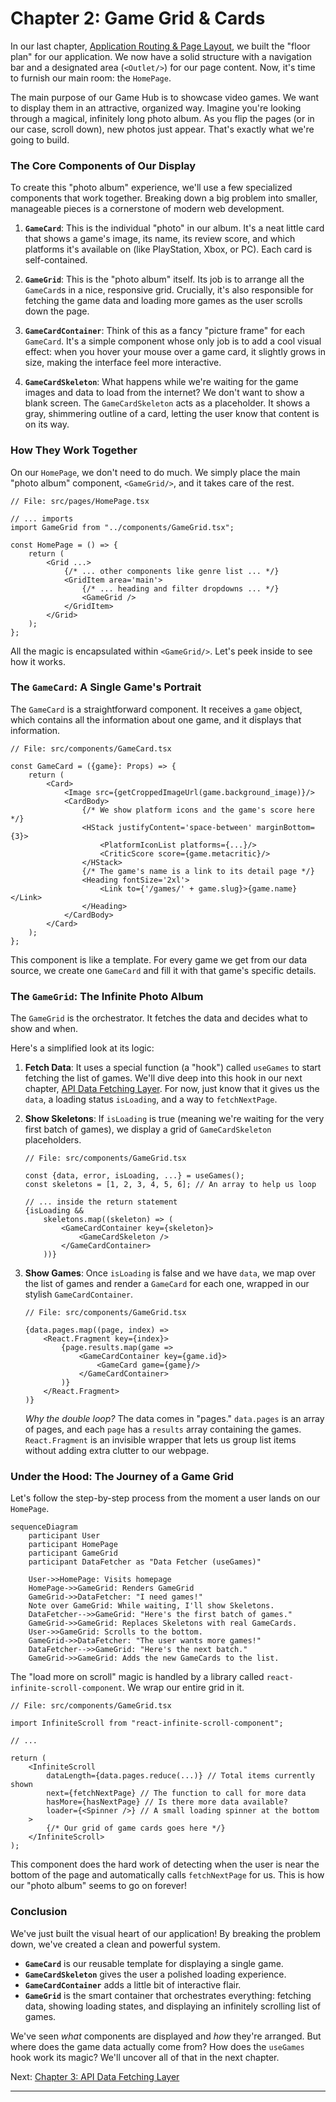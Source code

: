 # Chapter 2: Game Grid & Cards

In our last chapter, [Application Routing & Page Layout](01_application_routing___page_layout_.md), we built the "floor plan" for our application. We now have a solid structure with a navigation bar and a designated area (`<Outlet/>`) for our page content. Now, it's time to furnish our main room: the `HomePage`.

The main purpose of our Game Hub is to showcase video games. We want to display them in an attractive, organized way. Imagine you're looking through a magical, infinitely long photo album. As you flip the pages (or in our case, scroll down), new photos just appear. That's exactly what we're going to build.

### The Core Components of Our Display

To create this "photo album" experience, we'll use a few specialized components that work together. Breaking down a big problem into smaller, manageable pieces is a cornerstone of modern web development.

1.  **`GameCard`**: This is the individual "photo" in our album. It's a neat little card that shows a game's image, its name, its review score, and which platforms it's available on (like PlayStation, Xbox, or PC). Each card is self-contained.

2.  **`GameGrid`**: This is the "photo album" itself. Its job is to arrange all the `GameCard`s in a nice, responsive grid. Crucially, it's also responsible for fetching the game data and loading more games as the user scrolls down the page.

3.  **`GameCardContainer`**: Think of this as a fancy "picture frame" for each `GameCard`. It's a simple component whose only job is to add a cool visual effect: when you hover your mouse over a game card, it slightly grows in size, making the interface feel more interactive.

4.  **`GameCardSkeleton`**: What happens while we're waiting for the game images and data to load from the internet? We don't want to show a blank screen. The `GameCardSkeleton` acts as a placeholder. It shows a gray, shimmering outline of a card, letting the user know that content is on its way.

### How They Work Together

On our `HomePage`, we don't need to do much. We simply place the main "photo album" component, `<GameGrid/>`, and it takes care of the rest.

```tsx
// File: src/pages/HomePage.tsx

// ... imports
import GameGrid from "../components/GameGrid.tsx";

const HomePage = () => {
    return (
        <Grid ...>
            {/* ... other components like genre list ... */}
            <GridItem area='main'>
                {/* ... heading and filter dropdowns ... */}
                <GameGrid />
            </GridItem>
        </Grid>
    );
};
```

All the magic is encapsulated within `<GameGrid/>`. Let's peek inside to see how it works.

### The `GameCard`: A Single Game's Portrait

The `GameCard` is a straightforward component. It receives a `game` object, which contains all the information about one game, and it displays that information.

```tsx
// File: src/components/GameCard.tsx

const GameCard = ({game}: Props) => {
    return (
        <Card>
            <Image src={getCroppedImageUrl(game.background_image)}/>
            <CardBody>
                {/* We show platform icons and the game's score here */}
                <HStack justifyContent='space-between' marginBottom={3}>
                    <PlatformIconList platforms={...}/>
                    <CriticScore score={game.metacritic}/>
                </HStack>
                {/* The game's name is a link to its detail page */}
                <Heading fontSize='2xl'>
                    <Link to={'/games/' + game.slug}>{game.name}</Link>
                </Heading>
            </CardBody>
        </Card>
    );
};
```

This component is like a template. For every game we get from our data source, we create one `GameCard` and fill it with that game's specific details.

### The `GameGrid`: The Infinite Photo Album

The `GameGrid` is the orchestrator. It fetches the data and decides what to show and when.

Here's a simplified look at its logic:

1.  **Fetch Data**: It uses a special function (a "hook") called `useGames` to start fetching the list of games. We'll dive deep into this hook in our next chapter, [API Data Fetching Layer](03_api_data_fetching_layer_.md). For now, just know that it gives us the `data`, a loading status `isLoading`, and a way to `fetchNextPage`.

2.  **Show Skeletons**: If `isLoading` is true (meaning we're waiting for the very first batch of games), we display a grid of `GameCardSkeleton` placeholders.

    ```tsx
    // File: src/components/GameGrid.tsx
    
    const {data, error, isLoading, ...} = useGames();
    const skeletons = [1, 2, 3, 4, 5, 6]; // An array to help us loop
    
    // ... inside the return statement
    {isLoading &&
        skeletons.map((skeleton) => (
            <GameCardContainer key={skeleton}>
                <GameCardSkeleton />
            </GameCardContainer>
        ))}
    ```

3.  **Show Games**: Once `isLoading` is false and we have `data`, we map over the list of games and render a `GameCard` for each one, wrapped in our stylish `GameCardContainer`.

    ```tsx
    // File: src/components/GameGrid.tsx
    
    {data.pages.map((page, index) =>
        <React.Fragment key={index}>
            {page.results.map(game => 
                <GameCardContainer key={game.id}>
                    <GameCard game={game}/>
                </GameCardContainer>
            )}
        </React.Fragment>
    )}
    ```
    *Why the double loop?* The data comes in "pages." `data.pages` is an array of pages, and each `page` has a `results` array containing the games. `React.Fragment` is an invisible wrapper that lets us group list items without adding extra clutter to our webpage.

### Under the Hood: The Journey of a Game Grid

Let's follow the step-by-step process from the moment a user lands on our `HomePage`.

```mermaid
sequenceDiagram
    participant User
    participant HomePage
    participant GameGrid
    participant DataFetcher as "Data Fetcher (useGames)"
    
    User->>HomePage: Visits homepage
    HomePage->>GameGrid: Renders GameGrid
    GameGrid->>DataFetcher: "I need games!"
    Note over GameGrid: While waiting, I'll show Skeletons.
    DataFetcher-->>GameGrid: "Here's the first batch of games."
    GameGrid->>GameGrid: Replaces Skeletons with real GameCards.
    User->>GameGrid: Scrolls to the bottom.
    GameGrid->>DataFetcher: "The user wants more games!"
    DataFetcher-->>GameGrid: "Here's the next batch."
    GameGrid->>GameGrid: Adds the new GameCards to the list.
```

The "load more on scroll" magic is handled by a library called `react-infinite-scroll-component`. We wrap our entire grid in it.

```tsx
// File: src/components/GameGrid.tsx

import InfiniteScroll from "react-infinite-scroll-component";

// ...

return (
    <InfiniteScroll
        dataLength={data.pages.reduce(...)} // Total items currently shown
        next={fetchNextPage} // The function to call for more data
        hasMore={hasNextPage} // Is there more data available?
        loader={<Spinner />} // A small loading spinner at the bottom
    >
        {/* Our grid of game cards goes here */}
    </InfiniteScroll>
);
```

This component does the hard work of detecting when the user is near the bottom of the page and automatically calls `fetchNextPage` for us. This is how our "photo album" seems to go on forever!

### Conclusion

We've just built the visual heart of our application! By breaking the problem down, we've created a clean and powerful system.

-   **`GameCard`** is our reusable template for displaying a single game.
-   **`GameCardSkeleton`** gives the user a polished loading experience.
-   **`GameCardContainer`** adds a little bit of interactive flair.
-   **`GameGrid`** is the smart container that orchestrates everything: fetching data, showing loading states, and displaying an infinitely scrolling list of games.

We've seen *what* components are displayed and *how* they're arranged. But where does the game data actually come from? How does the `useGames` hook work its magic? We'll uncover all of that in the next chapter.

Next: [Chapter 3: API Data Fetching Layer](03_api_data_fetching_layer_.md)

---

